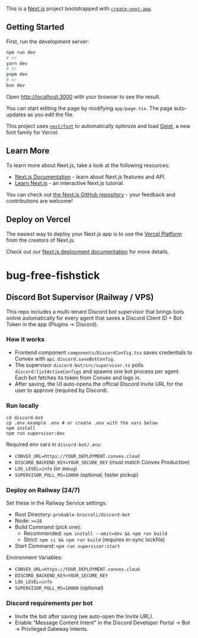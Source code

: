 This is a [Next.js](https://nextjs.org) project bootstrapped with [`create-next-app`](https://nextjs.org/docs/app/api-reference/cli/create-next-app).

## Getting Started

First, run the development server:

```bash
npm run dev
# or
yarn dev
# or
pnpm dev
# or
bun dev
```

Open [http://localhost:3000](http://localhost:3000) with your browser to see the result.

You can start editing the page by modifying `app/page.tsx`. The page auto-updates as you edit the file.

This project uses [`next/font`](https://nextjs.org/docs/app/building-your-application/optimizing/fonts) to automatically optimize and load [Geist](https://vercel.com/font), a new font family for Vercel.

## Learn More

To learn more about Next.js, take a look at the following resources:

- [Next.js Documentation](https://nextjs.org/docs) - learn about Next.js features and API.
- [Learn Next.js](https://nextjs.org/learn) - an interactive Next.js tutorial.

You can check out [the Next.js GitHub repository](https://github.com/vercel/next.js) - your feedback and contributions are welcome!

## Deploy on Vercel

The easiest way to deploy your Next.js app is to use the [Vercel Platform](https://vercel.com/new?utm_medium=default-template&filter=next.js&utm_source=create-next-app&utm_campaign=create-next-app-readme) from the creators of Next.js.

Check out our [Next.js deployment documentation](https://nextjs.org/docs/app/building-your-application/deploying) for more details.
# bug-free-fishstick

## Discord Bot Supervisor (Railway / VPS)

This repo includes a multi-tenant Discord bot supervisor that brings bots online automatically for every agent that saves a Discord Client ID + Bot Token in the app (Plugins → Discord).

### How it works

- Frontend component `components/DiscordConfig.tsx` saves credentials to Convex with `api.discord.saveBotConfig`.
- The supervisor `discord-bot/src/supervisor.ts` polls `discord:listActiveConfigs` and spawns one bot process per agent. Each bot fetches its token from Convex and logs in.
- After saving, the UI auto-opens the official Discord Invite URL for the user to approve (required by Discord).

### Run locally

```
cd discord-bot
cp .env.example .env # or create .env with the vars below
npm install
npm run supervisor:dev
```

Required env vars in `discord-bot/.env`:

- `CONVEX_URL=https://YOUR_DEPLOYMENT.convex.cloud`
- `DISCORD_BACKEND_KEY=YOUR_SECURE_KEY` (must match Convex Production)
- `LOG_LEVEL=info` (or `debug`)
- `SUPERVISOR_POLL_MS=10000` (optional; faster pickup)

### Deploy on Railway (24/7)

Set these in the Railway Service settings:

- Root Directory: `probable-broccoli/discord-bot`
- Node: `>=18`
- Build Command (pick one):
  - Recommended: `npm install --omit=dev && npm run build`
  - Strict: `npm ci && npm run build` (requires in-sync lockfile)
- Start Command: `npm run supervisor:start`

Environment Variables:

- `CONVEX_URL=https://YOUR_DEPLOYMENT.convex.cloud`
- `DISCORD_BACKEND_KEY=YOUR_SECURE_KEY`
- `LOG_LEVEL=info`
- `SUPERVISOR_POLL_MS=10000` (optional)

### Discord requirements per bot

- Invite the bot after saving (we auto-open the Invite URL).
- Enable "Message Content Intent" in the Discord Developer Portal → Bot → Privileged Gateway Intents.


